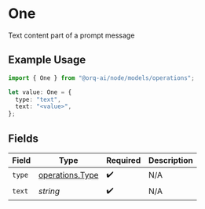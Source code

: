 # One

Text content part of a prompt message

## Example Usage

```typescript
import { One } from "@orq-ai/node/models/operations";

let value: One = {
  type: "text",
  text: "<value>",
};
```

## Fields

| Field                                              | Type                                               | Required                                           | Description                                        |
| -------------------------------------------------- | -------------------------------------------------- | -------------------------------------------------- | -------------------------------------------------- |
| `type`                                             | [operations.Type](../../models/operations/type.md) | :heavy_check_mark:                                 | N/A                                                |
| `text`                                             | *string*                                           | :heavy_check_mark:                                 | N/A                                                |